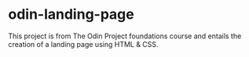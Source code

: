 # odin-landing-page

This project is from The Odin Project foundations course and entails the creation of a landing page using HTML & CSS.